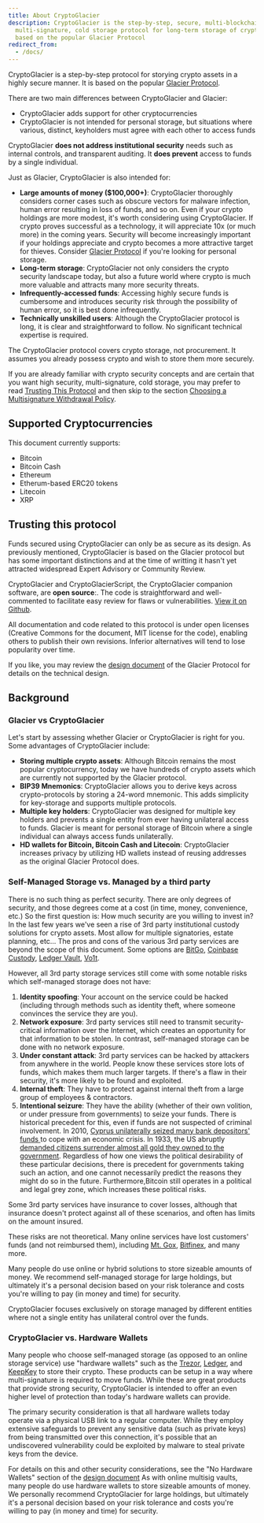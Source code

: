 ```yaml
---
title: About CryptoGlacier
description: CryptoGlacier is the step-by-step, secure, multi-blockchain,
  multi-signature, cold storage protocol for long-term storage of crypto assets
  based on the popular Glacier Protocol
redirect_from:
  - /docs/
---
```


CryptoGlacier is a step-by-step protocol for storying crypto assets in a
highly secure manner. It is based on the popular [Glacier Protocol](https://glacierprotocol.org/).

There are two main differences between CryptoGlacier and Glacier:
* CryptoGlacier adds support for other cryptocurrencies
* CryptoGlacier is not intended for personal storage, but situations where
various, distinct, keyholders must agree with each other to access funds

CryptoGlacier **does not address institutional security**
needs such as internal controls, and transparent auditing. It **does prevent**
access to funds by a single individual.

Just as Glacier, CryptoGlacier is also intended for:

* **Large amounts of money ($100,000+)**: CryptoGlacier thoroughly considers corner
cases such as obscure vectors for malware infection, human error resulting in loss
of funds, and so on.
Even if your crypto holdings are more modest, it's worth considering using
CryptoGlacier. If crypto proves successful as a technology, it will appreciate
10x (or much more) in the coming years. Security will become increasingly
important if your holdings appreciate and crypto becomes a more attractive
target for thieves.
Consider [Glacier Protocol](https://glacierprotocol.org/) if you're looking for
personal storage.
* **Long-term storage**: CryptoGlacier not only considers the crypto security
landscape today, but also a future world where crypto is much more valuable
and attracts many more security threats.
* **Infrequently-accessed funds**: Accessing highly secure funds is
cumbersome and introduces security risk through the possibility of human
error, so it is best done infrequently.
* **Technically unskilled users**: Although the CryptoGlacier protocol is long, it is
clear and straightforward to follow. No significant technical expertise is required.

The CryptoGlacier protocol covers crypto storage, not procurement. It assumes you
already possess crypto and wish to store them more securely.

If you are already familiar with crypto security concepts and are certain that
you want high security, multi-signature, cold storage, you may prefer to read
[Trusting This Protocol](#trusting-this-protocol) and then skip to the section
[Choosing a Multisignature Withdrawal Policy](../overview/multi-signature-security#choosing-a-multisignature-withdrawal-policy).

## Supported Cryptocurrencies

This document currently supports:
* Bitcoin
* Bitcoin Cash
* Ethereum
* Etherum-based ERC20 tokens
* Litecoin
* XRP



## Trusting this protocol

Funds secured using CryptoGlacier can only be as secure as its design.
As previously mentioned, CryptoGlacier is based on the Glacier protocol but
has some important distinctions and at the time of writting it hasn't yet
attracted widespread Expert Advisory or Community Review.

CryptoGlacier and CryptoGlacierScript, the CryptoGlacier companion software,
are **open source**:. The code is straightforward and well-commented to
facilitate easy review for flaws or vulnerabilities.
[View it on Github](https://github.com/vogelito/CryptoGlacierProtocol).

All documentation and code related to this protocol is under open licenses
(Creative Commons for the document, MIT license for the code), enabling others
to publish their own revisions. Inferior alternatives will tend to lose
popularity over time.

If you like, you may review the [design document](../design-doc/overview)
of the Glacier Protocol for details on the technical design.

## Background

### Glacier vs CryptoGlacier

Let's start by assessing whether Glacier or CryptoGlacier is right for you. Some
advantages of CryptoGlacier include:
* **Storing multiple crypto assets**: Although Bitcoin remains the most popular
cryptocurrency, today we have hundreds of crypto assets which are currently not
supported by the Glacier protocol.
* **BIP39 Mnemonics**: CryptoGlacier allows you to derive keys across
crypto-protocols by storing a 24-word mnemonic. This adds simplicity for key-storage
and supports multiple protocols.
* **Multiple key holders**: CryptoGlacier was designed for multiple key holders and
prevents a single entity from ever having unilateral access to funds. Glacier is
meant for personal storage of Bitcoin where a single individual can always access
funds unilaterally.
* **HD wallets for Bitcoin, Bitcoin Cash and Litecoin**: CryptoGlacier
increases privacy by utilizing HD wallets instead of reusing addresses as the
original Glacier Protocol does.

### Self-Managed Storage vs. Managed by a third party

There is no such thing as perfect security. There are only degrees of security,
and those degrees come at a cost (in time, money, convenience, etc.) So the
first question is: How much security are you willing to invest in?
In the last few years we've seen a rise of 3rd party institutional custody
solutions for crypto assets. Most allow for multiple signatories, estate planning,
etc... The pros and cons of the various 3rd party services are beyond the scope of
this document. Some options are
[BitGo](https://bitgo.com/),
[Coinbase Custody](https://custody.coinbase.com/),
[Ledger Vault](https://www.ledger.com/vault/),
[Vo1t](https://vo1t.io/).

However, all 3rd party storage services still come with some notable risks
which self-managed storage does not have:

1. **Identity spoofing**: Your account on the service could be hacked (including
through methods such as identity theft, where someone convinces the service they
are you).
2. **Network exposure**: 3rd party services still need to transmit security-critical
information over the Internet, which creates an opportunity for that information
to be stolen. In contrast, self-managed storage can be done with no network
exposure.
3. **Under constant attack**: 3rd party services can be hacked by attackers from
anywhere in the world. People know these services store lots of funds, which
makes them much larger targets. If there's a flaw in their security, it's more
likely to be found and exploited.
4. **Internal theft**: They have to protect against internal theft from a large
group of employees & contractors.
5. **Intentional seizure**: They have the ability (whether of their own volition,
or under pressure from governments) to seize your funds.
There is historical precedent for this, even if funds are not suspected of
criminal involvement. In 2010,
[Cyprus unilaterally seized many bank depositors' funds ](https://www.theguardian.com/world/2013/mar/25/cyprus-bailout-deal-eu-closes-bank)
to cope with an economic crisis. In 1933, the US abruptly
[demanded citizens surrender almost all gold they owned to the government](https://en.wikipedia.org/wiki/Executive_Order_6102).
Regardless of how one views the political desirability of these particular
decisions, there is precedent for governments taking such an action, and one
cannot necessarily predict the reasons they might do so in the future.
Furthermore,Bitcoin still operates in a political and legal grey zone, which
increases these political risks.

Some 3rd party services have insurance to cover losses, although that
insurance doesn't protect against all of these scenarios, and often has limits
on the amount insured.

These risks are not theoretical. Many online services have lost customers' funds
(and not reimbursed them), including
[Mt. Gox](https://www.bloomberg.com/news/articles/2014-02-28/mt-gox-exchange-files-for-bankruptcy),
[Bitfinex](http://www.bbc.com/news/technology-37009319),
and many more.

Many people do use online or hybrid solutions to store sizeable amounts of
money. We recommend self-managed storage for large holdings, but ultimately
it's a personal decision based on your risk tolerance and costs you're willing
to pay (in money and time) for security.

CryptoGlacier focuses exclusively on storage managed by different entities
where not a single entity has unilateral control over the funds.

### CryptoGlacier vs. Hardware Wallets

Many people who choose
self-managed storage (as opposed to an online storage service) use "hardware
wallets" such as the
[Trezor](https://trezor.io/),
[Ledger](https://www.ledgerwallet.com/),
and [KeepKey](https://www.keepkey.com/)
to store their crypto. These products can be setup in a way where multi-signature
is required to move funds. While these are great products that provide strong security,
CryptoGlacier is intended to offer an even higher level of protection than today's
hardware wallets can provide.

The primary security consideration is that
all hardware wallets today operate via a physical USB link to a regular
computer. While they employ extensive safeguards to prevent any sensitive
data (such as private keys) from being transmitted over this connection,
it's possible that an undiscovered vulnerability could be exploited by
malware to steal private keys from the device.

For details on this and other security considerations, see the
"No Hardware Wallets" section of the [design document](../design-doc/overview)
As with online multisig vaults, many people do use hardware wallets to store sizeable
amounts of money. We personally recommend CryptoGlacier for large holdings, but
ultimately it's a personal decision based on your risk tolerance and costs you're
willing to pay (in money and time) for security.
